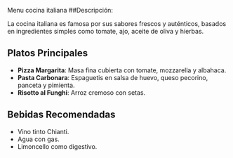 Menu cocina italiana
##Descripción:

La cocina italiana es famosa por sus sabores frescos y auténticos, basados en ingredientes simples como tomate, ajo, aceite de oliva y hierbas.
## Platos Principales
- **Pizza Margarita**: Masa fina cubierta con tomate, mozzarella y albahaca.
- **Pasta Carbonara**: Espaguetis en salsa de huevo, queso pecorino, panceta y pimienta.
- **Risotto al Funghi**: Arroz cremoso con setas.
## Bebidas Recomendadas
- Vino tinto Chianti.
- Agua con gas.
- Limoncello como digestivo.
